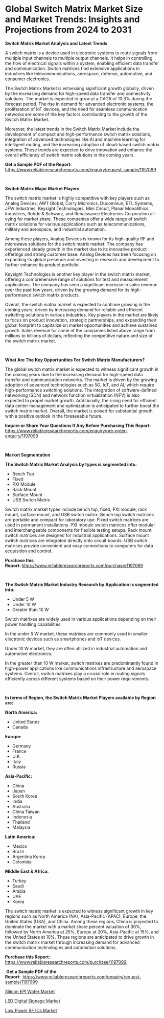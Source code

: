 <p><h1>Global Switch Matrix Market Size and Market Trends: Insights and Projections from 2024 to 2031</h1></p><p><strong>Switch Matrix Market Analysis and Latest Trends</strong></p>
<p><p>A switch matrix is a device used in electronic systems to route signals from multiple input channels to multiple output channels. It helps in controlling the flow of electrical signals within a system, enabling efficient data transfer and communication. Switch matrices find extensive applications in industries like telecommunications, aerospace, defense, automotive, and consumer electronics.</p><p>The Switch Matrix Market is witnessing significant growth globally, driven by the increasing demand for high-speed data transfer and connectivity solutions. The market is expected to grow at a CAGR of 10.3% during the forecast period. The rise in demand for advanced electronic systems, the proliferation of IoT devices, and the need for seamless communication networks are some of the key factors contributing to the growth of the Switch Matrix Market.</p><p>Moreover, the latest trends in the Switch Matrix Market include the development of compact and high-performance switch matrix solutions, integration of advanced technologies like AI and machine learning for intelligent routing, and the increasing adoption of cloud-based switch matrix systems. These trends are expected to drive innovation and enhance the overall efficiency of switch matrix solutions in the coming years.</p></p>
<p><strong>Get a Sample PDF of the Report:&nbsp;</strong> <a href="https://www.reliableresearchreports.com/enquiry/request-sample/1197099">https://www.reliableresearchreports.com/enquiry/request-sample/1197099</a></p>
<p>&nbsp;</p>
<p><strong>Switch Matrix Major Market Players</strong></p>
<p><p>The switch matrix market is highly competitive with key players such as Analog Devices, AWT Global, Corry Micronics, Ducommun, ETL Systems, JFW Industries, Keysight Technologies, Mini Circuit, Planar Monolithics Industries, Rohde & Schwarz, and Renaissance Electronics Corporation all vying for market share. These companies offer a wide range of switch matrix solutions for various applications such as telecommunications, military and aerospace, and industrial automation.</p><p>Among these players, Analog Devices is known for its high-quality RF and microwave solutions for the switch matrix market. The company has experienced steady growth in the market due to its innovative product offerings and strong customer base. Analog Devices has been focusing on expanding its global presence and investing in research and development to further enhance its product portfolio.</p><p>Keysight Technologies is another key player in the switch matrix market, offering a comprehensive range of solutions for test and measurement applications. The company has seen a significant increase in sales revenue over the past few years, driven by the growing demand for its high-performance switch matrix products.</p><p>Overall, the switch matrix market is expected to continue growing in the coming years, driven by increasing demand for reliable and efficient switching solutions in various industries. Key players in the market are likely to focus on product innovation, strategic partnerships, and expanding their global footprint to capitalize on market opportunities and achieve sustained growth. Sales revenue for some of the companies listed above range from millions to billions of dollars, reflecting the competitive nature and size of the switch matrix market.</p></p>
<p>&nbsp;</p>
<p><strong>What Are The Key Opportunities For Switch Matrix Manufacturers?</strong></p>
<p><p>The global switch matrix market is expected to witness significant growth in the coming years due to the increasing demand for high-speed data transfer and communication networks. The market is driven by the growing adoption of advanced technologies such as 5G, IoT, and AI, which require high-performance switching solutions. The integration of software-defined networking (SDN) and network function virtualization (NFV) is also expected to propel market growth. Additionally, the rising need for efficient data center management and optimization is anticipated to further boost the switch matrix market. Overall, the market is poised for substantial growth with a positive outlook in the foreseeable future.</p></p>
<p><strong>Inquire or Share Your Questions If Any Before Purchasing This Report:</strong> <a href="https://www.reliableresearchreports.com/enquiry/pre-order-enquiry/1197099">https://www.reliableresearchreports.com/enquiry/pre-order-enquiry/1197099</a></p>
<p>&nbsp;</p>
<p><strong>Market Segmentation</strong></p>
<p><strong>The Switch Matrix Market Analysis by types is segmented into:</strong></p>
<p><ul><li>Bench Top</li><li>Fixed</li><li>PXI Module</li><li>Rack Mount</li><li>Surface Mount</li><li>USB Switch Matrix</li></ul></p>
<p><p>Switch matrix market types include bench top, fixed, PXI module, rack mount, surface mount, and USB switch matrix. Bench top switch matrices are portable and compact for laboratory use. Fixed switch matrices are used in permanent installations. PXI module switch matrices offer modular and interchangeable components for flexible testing setups. Rack mount switch matrices are designed for industrial applications. Surface mount switch matrices are integrated directly onto circuit boards. USB switch matrices provide convenient and easy connections to computers for data acquisition and control.</p></p>
<p><strong>Purchase this Report:&nbsp;</strong><a href="https://www.reliableresearchreports.com/purchase/1197099">https://www.reliableresearchreports.com/purchase/1197099</a></p>
<p>&nbsp;</p>
<p><strong>The Switch Matrix Market Industry Research by Application is segmented into:</strong></p>
<p><ul><li>Under 5 W</li><li>Under 10 W</li><li>Greater than 10 W</li></ul></p>
<p><p>Switch matrixes are widely used in various applications depending on their power handling capabilities. </p><p>In the under 5 W market, these matrixes are commonly used in smaller electronic devices such as smartphones and IoT devices. </p><p>Under 10 W market, they are often utilized in industrial automation and automotive electronics. </p><p>In the greater than 10 W market, switch matrixes are predominantly found in high-power applications like communications infrastructure and aerospace systems. Overall, switch matrixes play a crucial role in routing signals efficiently across different systems based on their power requirements.</p></p>
<p>&nbsp;</p>
<p><strong>In terms of Region, the Switch Matrix Market Players available by Region are:</strong></p>
<p>
    <p> <strong> North America: </strong>
        <ul>
            <li>United States</li>
            <li>Canada</li>
        </ul>
        </p> 
    <p> <strong> Europe: </strong>
        <ul>
            <li>Germany</li>
            <li>France</li>
            <li>U.K.</li>
            <li>Italy</li>
            <li>Russia</li>
        </ul>
        </p> 
    <p> <strong> Asia-Pacific: </strong>
        <ul>
            <li>China</li>
            <li>Japan</li>
            <li>South Korea</li>
            <li>India</li>
            <li>Australia</li>
            <li>China Taiwan</li>
            <li>Indonesia</li>
            <li>Thailand</li>
            <li>Malaysia</li>
        </ul>
        </p> 
    <p> <strong> Latin America: </strong>
        <ul>
            <li>Mexico</li>
            <li>Brazil</li>
            <li>Argentina Korea</li>
            <li>Colombia</li>
        </ul>
        </p> 
    <p> <strong> Middle East & Africa: </strong>
        <ul>
            <li>Turkey</li>
            <li>Saudi</li>
            <li>Arabia</li>
            <li>UAE</li>
            <li>Korea</li>
        </ul>
    </p>
    </p>
<p><p>The switch matrix market is expected to witness significant growth in key regions such as North America (NA), Asia-Pacific (APAC), Europe, the United States (USA), and China. Among these regions, China is projected to dominate the market with a market share percent valuation of 30%, followed by North America at 25%, Europe at 20%, Asia-Pacific at 15%, and the United States at 10%. These regions are anticipated to drive growth in the switch matrix market through increasing demand for advanced communication technologies and automation solutions.</p></p>
<p><strong>Purchase this Report: </strong><a href="https://www.reliableresearchreports.com/purchase/1197099">https://www.reliableresearchreports.com/purchase/1197099</a></p>
<p>&nbsp;<strong>Get a Sample PDF of the Report:&nbsp;&nbsp;</strong><a href="https://www.reliableresearchreports.com/enquiry/request-sample/1197099">https://www.reliableresearchreports.com/enquiry/request-sample/1197099</a></p>
<p><strong></strong></p>
<p><p><a href="https://github.com/mauripalmi/Market-Research-Report-List-2/blob/main/silicon-epi-wafer-market.md">Silicon EPI Wafer Market</a></p><p><a href="https://github.com/nicoletavirag/Market-Research-Report-List-2/blob/main/led-digital-signage-market.md">LED Digital Signage Market</a></p><p><a href="https://github.com/redneck06/Market-Research-Report-List-2/blob/main/low-power-rf-ics-market.md">Low Power RF ICs Market</a></p></p>